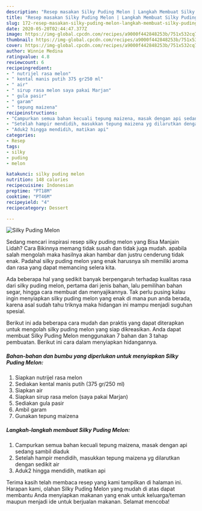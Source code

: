 ```yaml
---
description: "Resep masakan Silky Puding Melon | Langkah Membuat Silky Puding Melon Yang Lezat"
title: "Resep masakan Silky Puding Melon | Langkah Membuat Silky Puding Melon Yang Lezat"
slug: 172-resep-masakan-silky-puding-melon-langkah-membuat-silky-puding-melon-yang-lezat
date: 2020-05-20T02:44:47.377Z
image: https://img-global.cpcdn.com/recipes/a9000f442848253b/751x532cq70/silky-puding-melon-foto-resep-utama.jpg
thumbnail: https://img-global.cpcdn.com/recipes/a9000f442848253b/751x532cq70/silky-puding-melon-foto-resep-utama.jpg
cover: https://img-global.cpcdn.com/recipes/a9000f442848253b/751x532cq70/silky-puding-melon-foto-resep-utama.jpg
author: Winnie Medina
ratingvalue: 4.8
reviewcount: 6
recipeingredient:
- " nutrijel rasa melon"
- " kental manis putih 375 gr250 ml"
- " air"
- " sirup rasa melon saya pakai Marjan"
- " gula pasir"
- " garam"
- " tepung maizena"
recipeinstructions:
- "Campurkan semua bahan kecuali tepung maizena, masak dengan api sedang sambil diaduk"
- "Setelah hampir mendidih, masukkan tepung maizena yg dilarutkan dengan sedikit air"
- "Aduk2 hingga mendidih, matikan api"
categories:
- Resep
tags:
- silky
- puding
- melon

katakunci: silky puding melon 
nutrition: 148 calories
recipecuisine: Indonesian
preptime: "PT18M"
cooktime: "PT46M"
recipeyield: "4"
recipecategory: Dessert

---
```



![Silky Puding Melon](https://img-global.cpcdn.com/recipes/a9000f442848253b/751x532cq70/silky-puding-melon-foto-resep-utama.jpg)

Sedang mencari inspirasi resep silky puding melon yang Bisa Manjain Lidah? Cara Bikinnya memang tidak susah dan tidak juga mudah. apabila salah mengolah maka hasilnya akan hambar dan justru cenderung tidak enak. Padahal silky puding melon yang enak harusnya sih memiliki aroma dan rasa yang dapat memancing selera kita.

Ada beberapa hal yang sedikit banyak berpengaruh terhadap kualitas rasa dari silky puding melon, pertama dari jenis bahan, lalu pemilihan bahan segar, hingga cara membuat dan menyajikannya. Tak perlu pusing kalau ingin menyiapkan silky puding melon yang enak di mana pun anda berada, karena asal sudah tahu triknya maka hidangan ini mampu menjadi suguhan spesial.




Berikut ini ada beberapa cara mudah dan praktis yang dapat diterapkan untuk mengolah silky puding melon yang siap dikreasikan. Anda dapat membuat Silky Puding Melon menggunakan 7 bahan dan 3 tahap pembuatan. Berikut ini cara dalam menyiapkan hidangannya.

<!--inarticleads1-->

##### Bahan-bahan dan bumbu yang diperlukan untuk menyiapkan Silky Puding Melon:

1. Siapkan  nutrijel rasa melon
1. Sediakan  kental manis putih (375 gr/250 ml)
1. Siapkan  air
1. Siapkan  sirup rasa melon (saya pakai Marjan)
1. Sediakan  gula pasir
1. Ambil  garam
1. Gunakan  tepung maizena




<!--inarticleads2-->

##### Langkah-langkah membuat Silky Puding Melon:

1. Campurkan semua bahan kecuali tepung maizena, masak dengan api sedang sambil diaduk
1. Setelah hampir mendidih, masukkan tepung maizena yg dilarutkan dengan sedikit air
1. Aduk2 hingga mendidih, matikan api




Terima kasih telah membaca resep yang kami tampilkan di halaman ini. Harapan kami, olahan Silky Puding Melon yang mudah di atas dapat membantu Anda menyiapkan makanan yang enak untuk keluarga/teman maupun menjadi ide untuk berjualan makanan. Selamat mencoba!
